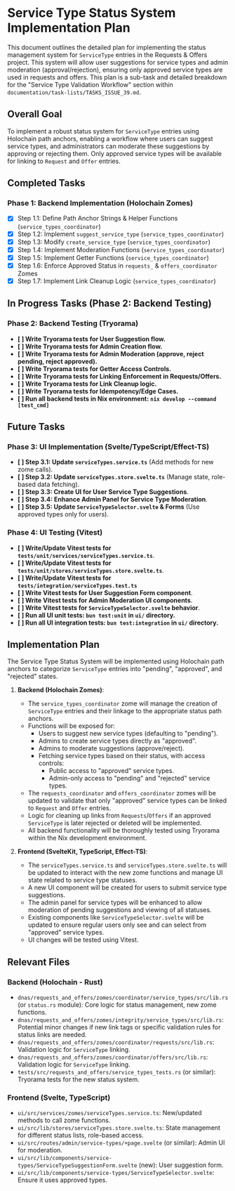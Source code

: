 # Service Type Status System Implementation Plan

This document outlines the detailed plan for implementing the status management system for `ServiceType` entries in the Requests & Offers project. This system will allow user suggestions for service types and admin moderation (approval/rejection), ensuring only approved service types are used in requests and offers. This plan is a sub-task and detailed breakdown for the "Service Type Validation Workflow" section within `documentation/task-lists/TASKS_ISSUE_39.md`.

## Overall Goal

To implement a robust status system for `ServiceType` entries using Holochain path anchors, enabling a workflow where users can suggest service types, and administrators can moderate these suggestions by approving or rejecting them. Only approved service types will be available for linking to `Request` and `Offer` entries.

## Completed Tasks

### Phase 1: Backend Implementation (Holochain Zomes)

- [x] Step 1.1: Define Path Anchor Strings & Helper Functions (`service_types_coordinator`)
- [x] Step 1.2: Implement `suggest_service_type` (`service_types_coordinator`)
- [x] Step 1.3: Modify `create_service_type` (`service_types_coordinator`)
- [x] Step 1.4: Implement Moderation Functions (`service_types_coordinator`)
- [x] Step 1.5: Implement Getter Functions (`service_types_coordinator`)
- [x] Step 1.6: Enforce Approved Status in `requests_` & `offers_coordinator` Zomes
- [x] Step 1.7: Implement Link Cleanup Logic (`service_types_coordinator`)

## In Progress Tasks (Phase 2: Backend Testing)

### Phase 2: Backend Testing (Tryorama)

- **[ ] Write Tryorama tests for User Suggestion flow.**
- **[ ] Write Tryorama tests for Admin Creation flow.**
- **[ ] Write Tryorama tests for Admin Moderation (approve, reject pending, reject approved).**
- **[ ] Write Tryorama tests for Getter Access Controls.**
- **[ ] Write Tryorama tests for Linking Enforcement in Requests/Offers.**
- **[ ] Write Tryorama tests for Link Cleanup logic.**
- **[ ] Write Tryorama tests for Idempotency/Edge Cases.**
- **[ ] Run all backend tests in Nix environment: `nix develop --command [test_cmd]`**

## Future Tasks

### Phase 3: UI Implementation (Svelte/TypeScript/Effect-TS)

- **[ ] Step 3.1: Update `serviceTypes.service.ts`** (Add methods for new zome calls).
- **[ ] Step 3.2: Update `serviceTypes.store.svelte.ts`** (Manage state, role-based data fetching).
- **[ ] Step 3.3: Create UI for User Service Type Suggestions**.
- **[ ] Step 3.4: Enhance Admin Panel for Service Type Moderation**.
- **[ ] Step 3.5: Update `ServiceTypeSelector.svelte` & Forms** (Use approved types only for users).

### Phase 4: UI Testing (Vitest)

- **[ ] Write/Update Vitest tests for `tests/unit/services/serviceTypes.service.ts`**.
- **[ ] Write/Update Vitest tests for `tests/unit/stores/serviceTypes.store.svelte.ts`**.
- **[ ] Write/Update Vitest tests for `tests/integration/serviceTypes.test.ts`**
- **[ ] Write Vitest tests for User Suggestion Form component**.
- **[ ] Write Vitest tests for Admin Moderation UI components**.
- **[ ] Write Vitest tests for `ServiceTypeSelector.svelte` behavior**.
- **[ ] Run all UI unit tests: `bun test:unit` in `ui/` directory.**
- **[ ] Run all UI integration tests: `bun test:integration` in `ui/` directory.**

## Implementation Plan

The Service Type Status System will be implemented using Holochain path anchors to categorize `ServiceType` entries into "pending", "approved", and "rejected" states.

1.  **Backend (Holochain Zomes)**:

    - The `service_types_coordinator` zome will manage the creation of `ServiceType` entries and their linkage to the appropriate status path anchors.
    - Functions will be exposed for:
      - Users to suggest new service types (defaulting to "pending").
      - Admins to create service types directly as "approved".
      - Admins to moderate suggestions (approve/reject).
      - Fetching service types based on their status, with access controls:
        - Public access to "approved" service types.
        - Admin-only access to "pending" and "rejected" service types.
    - The `requests_coordinator` and `offers_coordinator` zomes will be updated to validate that only "approved" service types can be linked to `Request` and `Offer` entries.
    - Logic for cleaning up links from `Requests`/`Offers` if an approved `ServiceType` is later rejected or deleted will be implemented.
    - All backend functionality will be thoroughly tested using Tryorama within the Nix development environment.

2.  **Frontend (SvelteKit, TypeScript, Effect-TS)**:
    - The `serviceTypes.service.ts` and `serviceTypes.store.svelte.ts` will be updated to interact with the new zome functions and manage UI state related to service type statuses.
    - A new UI component will be created for users to submit service type suggestions.
    - The admin panel for service types will be enhanced to allow moderation of pending suggestions and viewing of all statuses.
    - Existing components like `ServiceTypeSelector.svelte` will be updated to ensure regular users only see and can select from "approved" service types.
    - UI changes will be tested using Vitest.

## Relevant Files

### Backend (Holochain - Rust)

- `dnas/requests_and_offers/zomes/coordinator/service_types/src/lib.rs` (or `status.rs` module): Core logic for status management, new zome functions.
- `dnas/requests_and_offers/zomes/integrity/service_types/src/lib.rs`: Potential minor changes if new link tags or specific validation rules for status links are needed.
- `dnas/requests_and_offers/zomes/coordinator/requests/src/lib.rs`: Validation logic for `ServiceType` linking.
- `dnas/requests_and_offers/zomes/coordinator/offers/src/lib.rs`: Validation logic for `ServiceType` linking.
- `tests/src/requests_and_offers/service_types_tests.rs` (or similar): Tryorama tests for the new status system.

### Frontend (Svelte, TypeScript)

- `ui/src/services/zomes/serviceTypes.service.ts`: New/updated methods to call zome functions.
- `ui/src/lib/stores/serviceTypes.store.svelte.ts`: State management for different status lists, role-based access.
- `ui/src/routes/admin/service-types/+page.svelte` (or similar): Admin UI for moderation.
- `ui/src/lib/components/service-types/ServiceTypeSuggestionForm.svelte` (new): User suggestion form.
- `ui/src/lib/components/service-types/ServiceTypeSelector.svelte`: Ensure it uses approved types.
